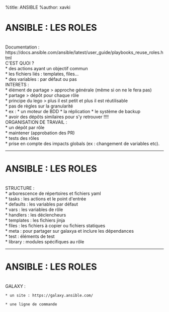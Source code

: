 %title: ANSIBLE
%author: xavki


# ANSIBLE : LES ROLES


<br>
Documentation : https://docs.ansible.com/ansible/latest/user_guide/playbooks_reuse_roles.html


<br>
C'EST QUOI ?
<br>
	* des actions ayant un objectif commun
<br>
	* les fichiers liés : templates, files...
<br>
	* des variables : par défaut ou pas

<br>
INTERETS :
<br>
	* élément de partage > approche générale (même si on ne le fera pas)
<br>
	* partage > dépôt pour chaque rôle
<br>
	* principe du lego > plus il est petit et plus il est réutilisable
<br>
	* pas de règles sur la granularité
<br>
	* ex :
			* un moteur de BDD
			* la réplication
			* le système de backup
<br>
	* avoir des dépôts similaires pour s'y retrouver !!!!

<br>
ORGANISATION DE TRAVAIL :
<br>
	* un dépôt par rôle
<br>
	* maintener (approbation des PR)
<br>
	* tests des rôles
<br>
	* prise en compte des impacts globals (ex : changement de variables etc).

------------------------------------------------------------------------------------------------

# ANSIBLE : LES ROLES



<br>
STRUCTURE :
<br>
* arborescence de répertoires et fichiers yaml

<br>
		* tasks : les actions et le point d'entrée

<br>
		* defaults : les variables par défaut

<br>
		* vars : les variables de rôle

<br>
		* handlers : les déclencheurs

<br>
		* templates : les fichiers jinja

<br>
		* files : les fichiers à copier ou fichiers statiques

<br>
		* meta : pour partager sur galaxya et inclure les dépendances

<br>
		* test : éléments de test

<br>
		* library : modules spécifiques au rôle

------------------------------------------------------------------------------------------------

# ANSIBLE : LES ROLES


<br>
GALAXY :

	* un site : https://galaxy.ansible.com/

	* une ligne de commande
